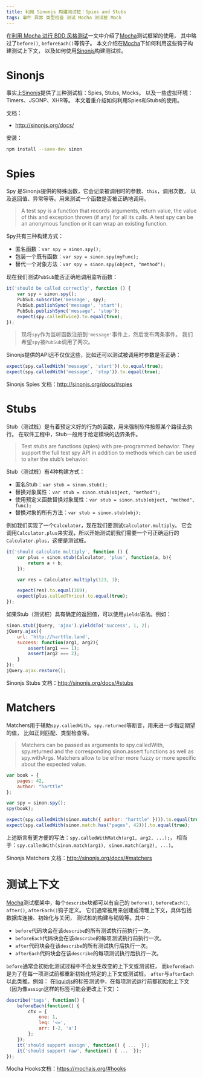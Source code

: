 ```yaml
---
title: 利用 Sinonjs 构建测试桩：Spies and Stubs
tags: 事件 异常 类型检查 测试 Mocha 测试桩 Mock
---
```


在[利用 Mocha 进行 BDD 风格测试][mocha-bdd]一文中介绍了[Mocha][mocha]测试框架的使用，
其中略过了`before()`, `beforeEach()`等钩子。
本文介绍在[Mocha][mocha]下如何利用这些钩子构建测试上下文，
以及如何使用[Sinonjs][sinon]构建测试桩。

# Sinonjs

事实上[Sinonjs][sinon]提供了三种测试桩：Spies, Stubs, Mocks。
以及一些虚拟环境：Timers、JSONP、XHR等。
本文着重介绍如何利用Spies和Stubs的使用。

文档：

* <http://sinonjs.org/docs/>

安装：

```bash
npm install --save-dev sinon
```

<!--more-->

# Spies

Spy 是Sinonjs提供的特殊函数，它会记录被调用时的参数、`this`，调用次数，
以及返回值、异常等等。用来测试一个函数是否被正确地调用。

> A test spy is a function that records arguments, return value, the value of this and exception thrown (if any) for all its calls. A test spy can be an anonymous function or it can wrap an existing function.

Spy共有三种构建方式：

* 匿名函数：`var spy = sinon.spy();`
* 包装一个既有函数：`var spy = sinon.spy(myFunc);`
* 替代一个对象方法：`var spy = sinon.spy(object, "method");`

现在我们测试`PubSub`能否正确地调用监听函数：

```javascript
it('should be called correctly', function () {
    var spy = sinon.spy();
    PubSub.subscribe('message', spy);
    PubSub.publishSync('message', 'start');
    PubSub.publishSync('message', 'stop');
    expect(spy.calledTwice).to.equal(true);
});
```

> 现将`spy`作为监听函数注册到`'message'`事件上，然后发布两条事件。
> 我们希望`spy`被`PubSub`调用了两次。

Sinonjs提供的API远不仅仅这些，比如还可以测试被调用时参数是否正确：

```javascript
expect(spy.calledWith('message', 'start')).to.equal(true);
expect(spy.calledWith('message', 'stop')).to.equal(true);
```

Sinonjs Spies 文档：<http://sinonjs.org/docs/#spies>

# Stubs

Stub（测试桩）是有着预定义好的行为的函数，用来强制软件按照某个路径去执行。
在软件工程中，Stub一般用于给定模块的边界条件。

> Test stubs are functions (spies) with pre-programmed behavior. They support the full test spy API in addition to methods which can be used to alter the stub’s behavior.

Stub（测试桩）有4种构建方式：

* 匿名Stub：`var stub = sinon.stub();`
* 替换对象属性：`var stub = sinon.stub(object, "method");`
* 使用预定义函数替换对象属性：`var stub = sinon.stub(object, "method", func);`
* 替换对象的所有方法：`var stub = sinon.stub(obj);`

例如我们实现了一个`Calculator`，现在我们要测试`Calculator.multiply`。
它会调用`Calculator.plus`来实现，所以开始测试前我们需要一个可正确运行的
`Calculator.plus`，这便是测试桩。

```javascript
it('should calculate multiply', function () {
    var plus = sinon.stub(Calculator, 'plus', function(a, b){
        return a + b;
    });

    var res = Calculator.multiply(123, 3);

    expect(res).to.equal(369);
    expect(plus.calledThrice).to.equal(true);
});
```

如果Stub（测试桩）具有确定的返回值，可以使用`yields`语法。例如：

```javascript
sinon.stub(jQuery, 'ajax').yieldsTo('success', 1, 2);
jQuery.ajax({
    url: 'http://harttle.land',
    success: function(arg1, arg2){
        assert(arg1 === 1);
        assert(arg2 === 2);
    }
});
jQuery.ajax.restore();
```

Sinonjs Stubs 文档：<http://sinonjs.org/docs/#stubs>

# Matchers

Matchers用于辅助`spy.calledWith`，`spy.returned`等断言，用来进一步指定期望的值，
比如正则匹配、类型检查等。

> Matchers can be passed as arguments to spy.calledWith, spy.returned and the corresponding sinon.assert functions as well as spy.withArgs. Matchers allow to be either more fuzzy or more specific about the expected value.

```javascript
var book = {
    pages: 42,
    author: "harttle"
};

var spy = sinon.spy();
spy(book);

expect(spy.calledWith(sinon.match({ author: "harttle" }))).to.equal(true);
expect(spy.calledWith(sinon.match.has("pages", 42))).to.equal(true);
```

上述断言有更方便的写法：`spy.calledWithMatch(arg1, arg2, ...);`，
相当于：`spy.calledWith(sinon.match(arg1), sinon.match(arg2), ...)`。

Sinonjs Matchers 文档：<http://sinonjs.org/docs/#matchers>

# 测试上下文

[Mocha][mocha]测试框架中，每个`describe`块都可以有自己的
`before()`, `beforeEach()`, `after()`, `afterEach()`钩子定义。
它们通常被用来创建或清理上下文，具体包括数据库连接、初始化与关闭，
测试桩的构建与销毁等。其中：

* `before`代码块会在该`describe`的所有测试执行前执行一次。
* `beforeEach`代码块会在该`describe`的每项测试执行前执行一次。
* `after`代码块会在该`describe`的所有测试执行后执行一次。
* `afterEach`代码块会在该`describe`的每项测试执行后执行一次。

`before`通常会初始化测试过程中不会发生改变的上下文或测试桩，
而`beforeEach`是为了在每一项测试前都重新初始化特定的上下文或测试桩。
`after`与`afterEach`以此类推。例如：
在[liquidjs][sl]的标签测试中，在每项测试运行前都初始化上下文
（因为像`assign`这样的标签可能会更改上下文）：

```javascript
describe('tags', function() {
    beforeEach(function() {
        ctx = {
            one: 1,
            leq: '<=',
            arr: [-2, 'a']
        };
    });
    it('should support assign', function() { ...  });
    it('should support raw', function() { ...  });
});
```

Mocha Hooks文档：<https://mochajs.org/#hooks>

[mocha-bdd]: /2016/06/23/mocha-chai-bdd.html
[mocha]: https://mochajs.org/
[sinon]: http://sinonjs.org/docs/#stubs
[sl]: https://github.com/harttle/liquidjs
